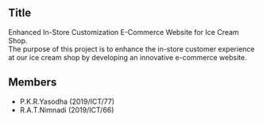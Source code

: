 ## Title
 Enhanced In-Store Customization E-Commerce Website for Ice Cream Shop. <br/>
 The purpose of this project is to enhance the in-store customer experience at our ice cream shop by developing an innovative e-commerce website.

## Members
- P.K.R.Yasodha (2019/ICT/77)
- R.A.T.Nimnadi (2019/ICT/66)
